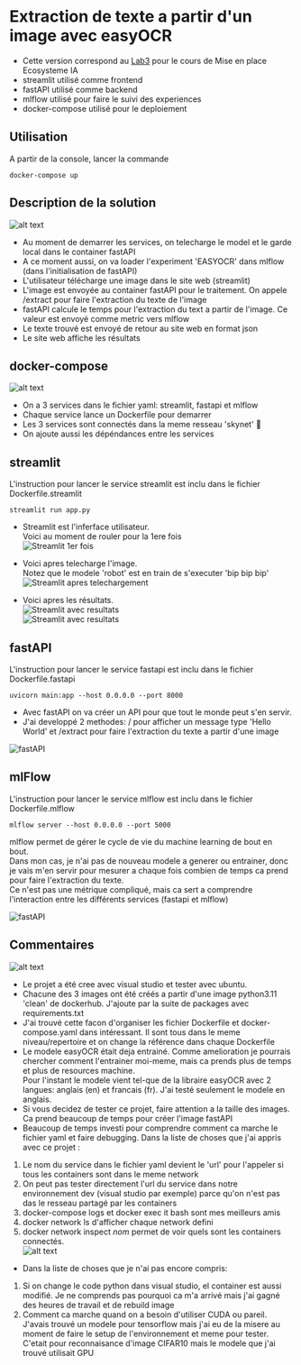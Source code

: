 # Extraction de texte a partir d'un image avec easyOCR
- Cette version correspond au [Lab3](https://github.com/hrhouma/begining_IA_part1/blob/main/lab3.md) pour le cours de Mise en place Ecosysteme IA
- streamlit utilisé comme frontend
- fastAPI utilisé comme backend
- mlflow utilisé pour faire le suivi des experiences
- docker-compose utilisé pour le deploiement

## Utilisation
A partir de la console, lancer la commande
```
docker-compose up
```

## Description de la solution

![alt text](./resources/modele_ml.png)
- Au moment de demarrer les services, on telecharge le model et le garde local dans le container fastAPI
- A ce moment aussi, on va loader l'experiment 'EASYOCR' dans mlflow (dans l'initialisation de fastAPI)
- L'utilisateur télécharge une image dans le site web (streamlit)
- L'image est envoyée au container fastAPI pour le traitement. On appele /extract pour faire l'extraction du texte de l'image
- fastAPI calcule le temps pour l'extraction du text a partir de l'image. Ce valeur est envoyé comme metric vers mlflow
- Le texte trouvé est envoyé de retour au site web en format json
- Le site web affiche les résultats

## docker-compose

![alt text](./resources/docker_compose.png)
- On a 3 services dans le fichier yaml: streamlit, fastapi et mlflow
- Chaque service lance un Dockerfile pour demarrer
- Les 3 services sont connectés dans la meme resseau 'skynet' 🤖
- On ajoute aussi les dépéndances entre les services


## streamlit
L'instruction pour lancer le service streamlit est inclu dans le fichier Dockerfile.streamlit
```
streamlit run app.py
```
- Streamlit est l'inferface utilisateur.  
Voici au moment de rouler pour la 1ere fois  
![Streamlit 1er fois](./resources/streamlit_01.png)
  
- Voici apres telecharge l'image.  
Notez que le modele 'robot' est en train de s'executer  'bip bip bip'  
![Streamlit apres telechargement](./resources/streamlit_02.png)
  
- Voici apres les résultats.  
![Streamlit avec resultats](./resources/streamlit_03.png)  
![Streamlit avec resultats](./resources/streamlit_04.png)
 
## fastAPI
L'instruction pour lancer le service fastapi est inclu dans le fichier Dockerfile.fastapi 
```
uvicorn main:app --host 0.0.0.0 --port 8000 
```
- Avec fastAPI on va créer un API pour que tout le monde peut s'en servir.  
- J'ai developpé 2 methodes: / pour afficher un message type 'Hello World' et /extract pour faire l'extraction du texte a partir d'une image  
  
![fastAPI](./resources/fastapi.png)
 

## mlFlow
L'instruction pour lancer le service mlflow est inclu  dans le fichier Dockerfile.mlflow
```
mlflow server --host 0.0.0.0 --port 5000
```  
mlflow permet de gérer le cycle de vie du machine learning de bout en bout.  
Dans mon cas, je n'ai pas de nouveau modele a generer ou entrainer, donc je vais m'en servir pour mesurer a chaque fois combien de temps ca prend pour faire l'extraction du texte.  
Ce n'est pas une métrique compliqué, mais ca sert a comprendre l'interaction entre les différents services (fastapi et mlflow)  

![fastAPI](./resources/mlflow.png)

## Commentaires

![alt text](./resources/structure_projet.png)

- Le projet a été cree avec visual studio et tester avec ubuntu.  
- Chacune des 3 images ont été créés a partir d'une image python3.11 'clean' de dockerhub. J'ajoute par la suite de packages avec requirements.txt
- J'ai trouvé cette facon d'organiser les fichier Dockerfile et docker-compose.yaml dans intéressant. Il sont tous dans le meme niveau/repertoire et on change la référence dans chaque Dockerfile
- Le modele easyOCR était deja entrainé. Comme amelioration je pourrais chercher comment l'entrainer moi-meme, mais ca prends plus de temps et plus de resources machine.  
Pour l'instant le modele vient tel-que de la libraire easyOCR avec 2 langues: anglais (en) et francais (fr). J'ai testé seulement le modele en anglais.
- Si vous decidez de tester ce projet, faire attention a la taille des images. Ca prend beaucoup de temps pour créer l'image fastAPI
- Beaucoup de temps investi pour comprendre comment ca marche le fichier yaml et faire debugging. Dans la liste de choses que j'ai appris avec ce projet :
1. Le nom du service dans le fichier yaml devient le 'url' pour l'appeler si tous les containers sont dans le meme network  
2. On peut pas tester directement l'url du service dans notre environnement dev (visual studio par exemple) parce qu'on n'est pas das le resseau partagé par les containers  
3. docker-compose logs et docker exec it bash sont mes meilleurs amis  
4. docker network ls d'afficher chaque network defini
5. docker network inspect _nom_ permet de voir quels sont les containers connectés.   
![alt text](./resources/docker_network.png)
- Dans la liste de choses que je n'ai pas encore compris:  
1. Si on change le code python dans visual studio, el container est aussi modifié. Je ne comprends pas pourquoi ca m'a arrivé mais j'ai gagné des heures de travail et de rebuild image
2. Comment ca marche quand on a besoin d'utiliser CUDA ou pareil. J'avais trouvé un modele pour tensorflow mais j'ai eu de la misere au moment de faire le setup de l'environnement et meme pour tester.  
  C'etait pour reconnaisance d'image CIFAR10 mais le modele que j'ai trouvé utilisait GPU